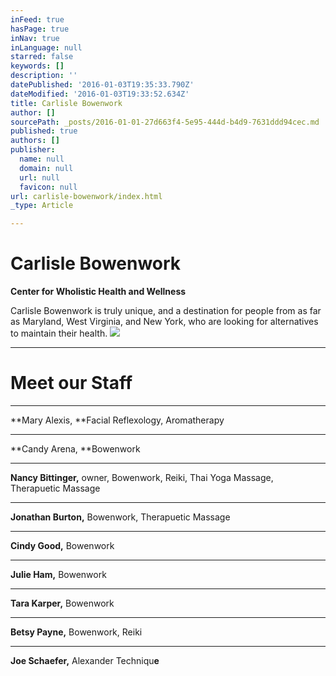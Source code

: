 ```yaml
---
inFeed: true
hasPage: true
inNav: true
inLanguage: null
starred: false
keywords: []
description: ''
datePublished: '2016-01-03T19:35:33.790Z'
dateModified: '2016-01-03T19:33:52.634Z'
title: Carlisle Bowenwork
author: []
sourcePath: _posts/2016-01-01-27d663f4-5e95-444d-b4d9-7631ddd94cec.md
published: true
authors: []
publisher:
  name: null
  domain: null
  url: null
  favicon: null
url: carlisle-bowenwork/index.html
_type: Article

---
```

# Carlisle Bowenwork

**Center for Wholistic Health and Wellness**

Carlisle Bowenwork is truly unique, and a destination for people from as far as Maryland, West Virginia, and New York, who are looking for alternatives to maintain their health.
![](https://the-grid-user-content.s3-us-west-2.amazonaws.com/f948e937-a2fd-4c94-a7a6-da4571fc8d53.jpg)

****

# Meet our Staff

****

**Mary Alexis, **Facial
Reflexology, Aromatherapy

****

**Candy Arena, **Bowenwork

****

**Nancy Bittinger,** owner, Bowenwork, Reiki, Thai Yoga
Massage, Therapuetic Massage

****

**Jonathan Burton,** Bowenwork, Therapuetic Massage

****

**Cindy Good,** Bowenwork

****

**Julie Ham,** Bowenwork

****

**Tara Karper,** Bowenwork

****

**Betsy Payne,** Bowenwork, Reiki

****

**Joe Schaefer,** Alexander Techniqu**e**

#